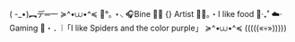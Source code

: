 ( -_•)︻デ═一
≽^•⩊•^≼
🖤°｡ ⋆⸜ 🎧Bine
🖤📎 {} Artist
🖤💬。・I like food 
🖤‧₊˚ ☁️⋅ Gaming
🖤・．❕「I like Spiders and the color purple」
≽^•⩊•^≼
(((((«💀»)))))


